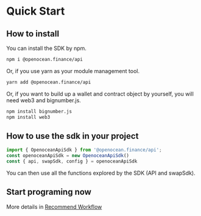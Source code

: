 # Quick Start

## How to install

You can install the SDK by npm.

``` sh
npm i @openocean.finance/api
```

Or, if you use yarn as your module management tool.

``` sh
yarn add @openocean.finance/api
```


Or, if you want to build up a wallet and contract object by yourself, you will need web3 and bignumber.js.

``` sh
npm install bignumber.js
npm install web3
```
## How to use the sdk in your project



``` js
import { OpenoceanApiSdk } from '@openocean.finance/api';
const openoceanApiSdk = new OpenoceanApiSdk()
const { api, swapSdk, config } = openoceanApiSdk
```

You can then use all the functions explored by the SDK (API and swapSdk).

## Start programing now

More details in [Recommend Workflow](./select.md)


